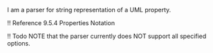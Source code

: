 I am a parser for string representation of a UML property.

!! Reference
9.5.4 Properties Notation

!! Todo
NOTE that the parser currently does NOT support all specified options.